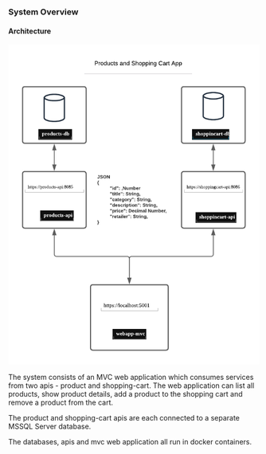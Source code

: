 ### System Overview 

#### Architecture
![Architecture](./imgs/architecture.png)

The system consists of an MVC web application which consumes services from two apis - product and shopping-cart.  The web application can list all products, show product details, add a product to the shopping cart and remove a product from the cart.

The product and shopping-cart apis are each connected to a separate MSSQL Server database.

The databases, apis and mvc web application all run in docker containers.  